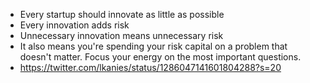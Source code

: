 - Every startup should innovate as little as possible
- Every innovation adds risk
- Unnecessary innovation means unnecessary risk
- It also means you're spending your risk capital on a problem that doesn't matter. Focus your energy on the most important questions.
- https://twitter.com/lkanies/status/1286047141601804288?s=20
